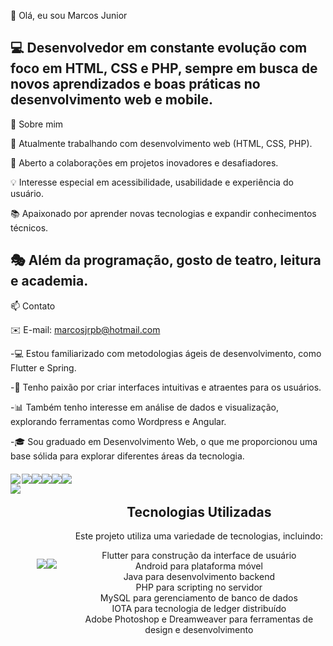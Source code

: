 👋 Olá, eu sou Marcos Junior

💻 Desenvolvedor em constante evolução com foco em HTML, CSS e PHP, sempre em busca de 
novos aprendizados e boas práticas no desenvolvimento web e mobile.
-------------------------------------------------------------------------------------------
🚀 Sobre mim

🔭 Atualmente trabalhando com desenvolvimento web (HTML, CSS, PHP).

👯 Aberto a colaborações em projetos inovadores e desafiadores.

💡 Interesse especial em acessibilidade, usabilidade e experiência do usuário.

📚 Apaixonado por aprender novas tecnologias e expandir conhecimentos técnicos.

🎭 Além da programação, gosto de teatro, leitura e academia.
-------------------------------------------------------------------------------------------
📫 Contato

✉️ E-mail: marcosjrpb@hotmail.com

-💻 Estou familiarizado com metodologias ágeis de desenvolvimento, como Flutter e Spring.

-🎨 Tenho paixão por criar interfaces intuitivas e atraentes para os usuários.

-📊 Também tenho interesse em análise de dados e visualização, explorando ferramentas como Wordpress e Angular.

-🎓 Sou graduado em Desenvolvimento Web, o que me proporcionou uma base sólida para explorar diferentes áreas da tecnologia.


<div align="center">
  <div style="margin-top: 20px; display: flex; justify-content: center;">
    <div style="display: flex; flex-direction: column;">       
        <img src="https://github-readme-stats.vercel.app/api/top-langs/?username=marcosjrpb&theme=blue-green">
      <img src="https://github-readme-stats.vercel.app/api?username=marcosjrpb&theme=blue-green">
    </div>
    <div style="display: flex; flex-wrap: wrap; justify-content: center;">
    <img src="https://img.shields.io/badge/Flutter-02569B?style=for-the-badge&logo=flutter&logoColor=white"/>
    <img src="https://img.shields.io/badge/Android-3DDC84?style=for-the-badge&logo=android&logoColor=white" />
    <img src="https://img.shields.io/badge/Java-ED8B00?style=for-the-badge&logo=openjdk&logoColor=white" />
    <img src="https://img.shields.io/badge/PHP-777BB4?style=for-the-badge&logo=php&logoColor=white" />
    <img src="https://img.shields.io/badge/MySQL-00000F?style=for-the-badge&logo=mysql&logoColor=white" /> 
    <img src="https://img.shields.io/badge/iota-131F37?style=for-the-badge&logo=iota&logoColor=white" />  
    <img src="https://aleen42.github.io/badges/src/photoshop.svg" />

  </div>
 
  <div align="center" style="margin-top: 20px;">
    <h2> Tecnologias Utilizadas </h2>
    <p> Este projeto utiliza uma variedade de tecnologias, incluindo:</p>
    <ul style="list-style-type: none; padding: 0;">
      <li>Flutter para construção da interface de usuário</li>
      <li>Android para plataforma móvel</li>
      <li>Java para desenvolvimento backend</li>
      <li>PHP para scripting no servidor</li>
      <li>MySQL para gerenciamento de banco de dados</li>
      <li>IOTA para tecnologia de ledger distribuído</li>
      <li>Adobe Photoshop e Dreamweaver para ferramentas de design e desenvolvimento</li>
    </ul>
  </div>
</div>

</div>

